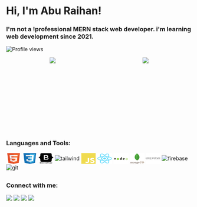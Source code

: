 # Hi, I'm Abu Raihan!
### I'm not a !professional MERN stack web developer. i'm learning web development since 2021. 
![Profile views](https://gpvc.arturio.dev/AbuRaihan1) 

<div style="display:flex; align-items:center; justify-content:space-around;">
<img height="200em" src="https://github-readme-stats.vercel.app/api?username=AbuRaihan1&theme=transparent&show_icons=true&count_private=true"/>
<img height="200em" width="full" src="https://github-readme-stats.vercel.app/api/top-langs/?username=AbuRaihan1&theme=transparent"/>
</div>

<div style="display: inline_block"> 
<h3 align="left">Languages and Tools:</h3>

<img align="center" alt="Raihan-HTML" height="30" width="40" src="https://raw.githubusercontent.com/devicons/devicon/master/icons/html5/html5-original.svg">
  
<img align="center" alt="Raihan-CSS" height="30" width="40" src="https://raw.githubusercontent.com/devicons/devicon/master/icons/css3/css3-original.svg">
  
<img align="center" src="https://raw.githubusercontent.com/devicons/devicon/master/icons/bootstrap/bootstrap-plain-wordmark.svg" alt="bootstrap" width="40" height="30"/>

<img align="center" src="https://www.vectorlogo.zone/logos/tailwindcss/tailwindcss-icon.svg" alt="tailwind" width="40" height="30">
  
<img align="center" alt="Raihan-Js" height="30" width="40" src="https://raw.githubusercontent.com/devicons/devicon/master/icons/javascript/javascript-plain.svg">

<img align="center" alt="Raihan-React" height="30" width="40" src="https://raw.githubusercontent.com/devicons/devicon/master/icons/react/react-original.svg">

<img align="center" src="https://raw.githubusercontent.com/devicons/devicon/master/icons/nodejs/nodejs-original-wordmark.svg" alt="nodejs" width="40" height="30">
  
<img align="center" src="https://raw.githubusercontent.com/devicons/devicon/master/icons/mongodb/mongodb-original-wordmark.svg" alt="mongodb" width="40" height="30">
  
<img align="center" src="https://raw.githubusercontent.com/devicons/devicon/master/icons/express/express-original-wordmark.svg" alt="express" width="40" height="30">
  
  
<img align="center" src="https://www.vectorlogo.zone/logos/firebase/firebase-icon.svg" alt="firebase" width="40" height="30">
<img align="center" src="https://www.vectorlogo.zone/logos/git-scm/git-scm-icon.svg" alt="git" width="40" height="30">





</div>

  ##
 
<div> 
  <h3 align="left">Connect with me:</h3>
  <a href="https://facebook.com/aburaihan019" target="_blank"><img src="https://camo.githubusercontent.com/2d1ffa69dd491ebeca01b2098cf8233dd09950ff5895abccd5b455ca442abc59/68747470733a2f2f696d672e736869656c64732e696f2f62616467652f46616365626f6f6b2d3138373746323f7374796c653d666f722d7468652d6261646765266c6f676f3d66616365626f6f6b266c6f676f436f6c6f723d7768697465" target="_blank"></a>
  <a href="https://instagram.com/raihan_1ahmed" target="_blank"><img src="https://img.shields.io/badge/-Instagram-%23E4405F?style=for-the-badge&logo=instagram&logoColor=white" target="_blank"></a>
  <a href = "mailto:raihanahmed01973@gmail.com"><img src="https://img.shields.io/badge/-Gmail-%23333?style=for-the-badge&logo=gmail&logoColor=white" target="_blank"></a>
  <a href="https://www.linkedin.com/in/aburaihan019" target="_blank"><img src="https://img.shields.io/badge/-LinkedIn-%230077B5?style=for-the-badge&logo=linkedin&logoColor=white" target="_blank"></a> 
</div>

<a href='https://svgshare.com/s/tFo' ><img src='https://svgshare.com/i/tFo.svg' title='' /></a>

